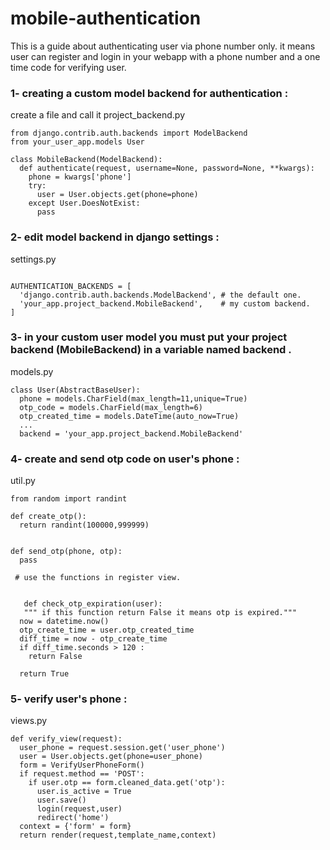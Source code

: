 # mobile-authentication
This is a guide about authenticating user via phone number only.
it means user can register and login in your webapp with a phone number and a one time code for verifying user.

### 1- creating a custom model backend for authentication :
create a file and call it project_backend.py
```
from django.contrib.auth.backends import ModelBackend
from your_user_app.models User

class MobileBackend(ModelBackend):
  def authenticate(request, username=None, password=None, **kwargs):
    phone = kwargs['phone']
    try:
      user = User.objects.get(phone=phone)
    except User.DoesNotExist:
      pass

```

### 2- edit model backend in django settings :
settings.py
```

AUTHENTICATION_BACKENDS = [
  'django.contrib.auth.backends.ModelBackend', # the default one.
  'your_app.project_backend.MobileBackend',    # my custom backend.
]

```

### 3- in your custom user model you must put your project backend (MobileBackend) in a variable named backend .
models.py
```
class User(AbstractBaseUser):
  phone = models.CharField(max_length=11,unique=True)
  otp_code = models.CharField(max_length=6)
  otp_created_time = models.DateTime(auto_now=True)
  ...
  backend = 'your_app.project_backend.MobileBackend'
```

### 4- create and send otp code on user's phone :
util.py
```
from random import randint

def create_otp():
  return randint(100000,999999)
 
 
def send_otp(phone, otp):
  pass
  
 # use the functions in register view.
 
 
   def check_otp_expiration(user):
   """ if this function return False it means otp is expired."""
  now = datetime.now()
  otp_create_time = user.otp_created_time
  diff_time = now - otp_create_time
  if diff_time.seconds > 120 :
    return False
    
  return True
```

### 5- verify user's phone :
views.py
```
def verify_view(request):
  user_phone = request.session.get('user_phone')
  user = User.objects.get(phone=user_phone)
  form = VerifyUserPhoneForm()
  if request.method == 'POST':
    if user.otp == form.cleaned_data.get('otp'):
      user.is_active = True
      user.save()
      login(request,user)
      redirect('home')
  context = {'form' = form}
  return render(request,template_name,context)

```
